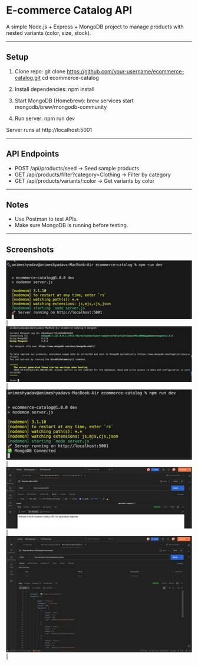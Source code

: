 # E-commerce Catalog API

A simple Node.js + Express + MongoDB project to manage products with nested variants (color, size, stock).  

---

## Setup

1. Clone repo:
git clone https://github.com/your-username/ecommerce-catalog.git
cd ecommerce-catalog

2. Install dependencies:
npm install

3. Start MongoDB (Homebrew):
brew services start mongodb/brew/mongodb-community

4. Run server:
npm run dev

Server runs at http://localhost:5001

---

## API Endpoints

- POST /api/products/seed → Seed sample products  
- GET /api/products/filter?category=Clothing → Filter by category  
- GET /api/products/variants/:color → Get variants by color  

---

## Notes

- Use Postman to test APIs.  
- Make sure MongoDB is running before testing.  

---

## Screenshots
![Seed](image1.png) |
![Filter](image2.png) |
![Variants](image3.png) |
![Extra](image4.png) |
![Extra](image5.png) |



